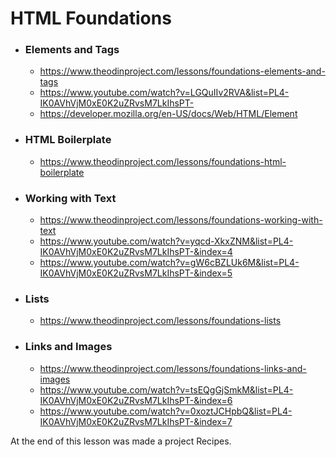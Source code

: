 # HTML Foundations

- ### Elements and Tags

    - https://www.theodinproject.com/lessons/foundations-elements-and-tags
    - https://www.youtube.com/watch?v=LGQuIIv2RVA&list=PL4-IK0AVhVjM0xE0K2uZRvsM7LkIhsPT-
    - https://developer.mozilla.org/en-US/docs/Web/HTML/Element


- ### HTML Boilerplate
    - https://www.theodinproject.com/lessons/foundations-html-boilerplate
  
- ### Working with Text
    - https://www.theodinproject.com/lessons/foundations-working-with-text
    - https://www.youtube.com/watch?v=yqcd-XkxZNM&list=PL4-IK0AVhVjM0xE0K2uZRvsM7LkIhsPT-&index=4
    - https://www.youtube.com/watch?v=gW6cBZLUk6M&list=PL4-IK0AVhVjM0xE0K2uZRvsM7LkIhsPT-&index=5
  
- ### Lists 
    - https://www.theodinproject.com/lessons/foundations-lists
  
- ### Links and Images
    - https://www.theodinproject.com/lessons/foundations-links-and-images
    - https://www.youtube.com/watch?v=tsEQgGjSmkM&list=PL4-IK0AVhVjM0xE0K2uZRvsM7LkIhsPT-&index=6
    - https://www.youtube.com/watch?v=0xoztJCHpbQ&list=PL4-IK0AVhVjM0xE0K2uZRvsM7LkIhsPT-&index=7


At the end of this lesson was made a project Recipes.